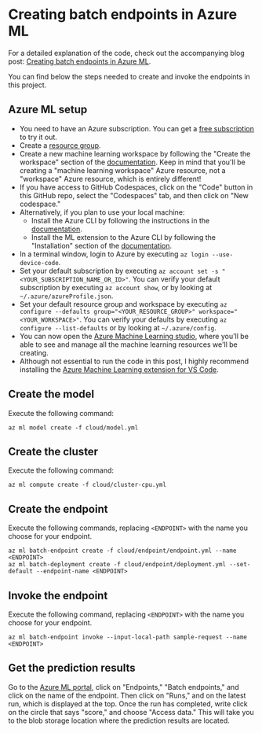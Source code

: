 # Creating batch endpoints in Azure ML

For a detailed explanation of the code, check out the accompanying blog post: [Creating batch endpoints in Azure ML](https://bea.stollnitz.com/blog/batch-endpoint/).

You can find below the steps needed to create and invoke the endpoints in this project.


## Azure ML setup

* You need to have an Azure subscription. You can get a [free subscription](https://azure.microsoft.com/en-us/free?WT.mc_id=aiml-36386-bstollnitz) to try it out.
* Create a [resource group](https://docs.microsoft.com/en-us/azure/azure-resource-manager/management/manage-resource-groups-portal?WT.mc_id=aiml-36386-bstollnitz).
* Create a new machine learning workspace by following the "Create the workspace" section of the [documentation](https://docs.microsoft.com/en-us/azure/machine-learning/quickstart-create-resources?WT.mc_id=aiml-36386-bstollnitz). Keep in mind that you'll be creating a "machine learning workspace" Azure resource, not a "workspace" Azure resource, which is entirely different!
* If you have access to GitHub Codespaces, click on the "Code" button in this GitHub repo, select the "Codespaces" tab, and then click on "New codespace." 
* Alternatively, if you plan to use your local machine:
  * Install the Azure CLI by following the instructions in the [documentation](https://docs.microsoft.com/en-us/cli/azure/install-azure-cli?WT.mc_id=aiml-36386-bstollnitz).
  * Install the ML extension to the Azure CLI by following the "Installation" section of the [documentation](https://docs.microsoft.com/en-us/azure/machine-learning/how-to-configure-cli?WT.mc_id=aiml-36386-bstollnitz).
* In a terminal window, login to Azure by executing `az login --use-device-code`. 
* Set your default subscription by executing `az account set -s "<YOUR_SUBSCRIPTION_NAME_OR_ID>"`. You can verify your default subscription by executing `az account show`, or by looking at `~/.azure/azureProfile.json`.
* Set your default resource group and workspace by executing `az configure --defaults group="<YOUR_RESOURCE_GROUP>" workspace="<YOUR_WORKSPACE>"`. You can verify your defaults by executing `az configure --list-defaults` or by looking at `~/.azure/config`.
* You can now open the [Azure Machine Learning studio](https://ml.azure.com/?WT.mc_id=aiml-36386-bstollnitz), where you'll be able to see and manage all the machine learning resources we'll be creating.
* Although not essential to run the code in this post, I highly recommend installing the [Azure Machine Learning extension for VS Code](https://marketplace.visualstudio.com/items?itemName=ms-toolsai.vscode-ai).


## Create the model

Execute the following command:

```
az ml model create -f cloud/model.yml
```


## Create the cluster

Execute the following command:

```
az ml compute create -f cloud/cluster-cpu.yml
```


## Create the endpoint

Execute the following commands, replacing `<ENDPOINT>` with the name you choose for your endpoint.

```
az ml batch-endpoint create -f cloud/endpoint/endpoint.yml --name <ENDPOINT>
az ml batch-deployment create -f cloud/endpoint/deployment.yml --set-default --endpoint-name <ENDPOINT>
```


## Invoke the endpoint

Execute the following command, replacing `<ENDPOINT>` with the name you choose for your endpoint.

```
az ml batch-endpoint invoke --input-local-path sample-request --name <ENDPOINT>
```


## Get the prediction results

Go to the [Azure ML portal](https://ml.azure.com), click on "Endpoints," "Batch endpoints," and click on the name of the endpoint. Then click on "Runs," and on the latest run, which is displayed at the top. Once the run has completed, write click on the circle that says "score," and choose "Access data." This will take you to the blob storage location where the prediction results are located.
